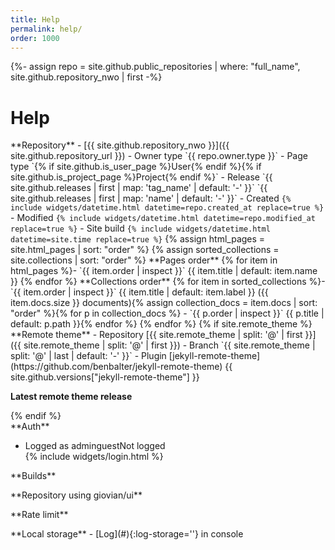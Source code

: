 ```yaml
---
title: Help
permalink: help/
order: 1000
---
```

{%- assign repo = site.github.public_repositories | where: "full_name", site.github.repository_nwo | first -%}
# Help
<div class="grid">
  <div markdown="1">
**Repository**
- [{{ site.github.repository_nwo }}]({{ site.github.repository_url }})
- Owner type `{{ repo.owner.type }}`
- Page type `{% if site.github.is_user_page %}User{% endif %}{% if site.github.is_project_page %}Project{% endif %}`
- Release `{{ site.github.releases | first | map: 'tag_name' | default: '-' }}` `{{ site.github.releases | first | map: 'name' | default: '-' }}`
- Created <code>{% include widgets/datetime.html datetime=repo.created_at replace=true %}</code>
- Modified <code>{% include widgets/datetime.html datetime=repo.modified_at replace=true %}</code>
- Site build <code>{% include widgets/datetime.html datetime=site.time replace=true %}</code>
{% assign html_pages = site.html_pages | sort: "order" %}
{% assign sorted_collections = site.collections | sort: "order" %}
**Pages order**
{% for item in html_pages %}- `{{ item.order | inspect }}` {{ item.title | default: item.name }}
{% endfor %}
**Collections order**
{% for item in sorted_collections %}- `{{ item.order | inspect }}` {{ item.title | default: item.label }} ({{ item.docs.size }} documents){% assign collection_docs = item.docs | sort: "order" %}{% for p in collection_docs %}
  - `{{ p.order | inspect }}` {{ p.title | default: p.path }}{% endfor %}
{% endfor %}
{% if site.remote_theme %}
**Remote theme**
- Repository [{{ site.remote_theme | split: '@' | first }}]({{ site.remote_theme | split: '@' | first }})
- Branch `{{ site.remote_theme | split: '@' | last | default: '-' }}`
- Plugin [jekyll-remote-theme](https://github.com/benbalter/jekyll-remote-theme) {{ site.github.versions["jekyll-remote-theme"] }}

**Latest remote theme release**
<ul github-api-url='repos/{{ site.remote_theme | split: '@' | first }}/releases/latest' github-api-out='tag_name,name,published_at'></ul>
{% endif %}
</div>
<div markdown="1">
**Auth**
<ul>
  <li><span apply-if-parent='hidden|html:not(.logged)'>Logged as <span apply-if-parent='hidden|html:not(.role-admin)'>admin</span><span apply-if-parent='hidden|html:not(.role-guest)'>guest</span></span><span apply-if-parent='hidden|.logged'>Not logged</span></li>
  {% include widgets/login.html %}
</ul>
<div apply-if-parent='hidden|html:not(.role-admin)' markdown="1">
**Builds**
<ul github-api-url-repo='pages/builds/latest' github-api-text='Latest' github-api-out='status, created_at'></ul>
<ul github-api-url-repo='pages/builds' github-api-method='POST' github-api-out='status' github-api-text='Request new build'></ul>
**Repository using giovian/ui**
<ul github-api-url='search/code?q=giovian/ui+in:file+language:yml+filename:_config+path:/' github-api-out='total_count,items[repository.html_url]' github-api-text='Search'></ul>
**Rate limit**
<ul github-api-url='rate_limit' github-api-text="Remaining and used" github-api-out='rate.used,rate.remaining,resources.search.used,resources.search.remaining'></ul>
</div>
**Local storage**
- [Log](#){:log-storage=''} in console
</div>
</div>